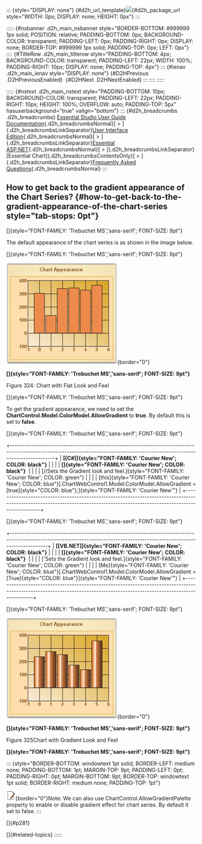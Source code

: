 ::: {style="DISPLAY: none"}
[](ms-xhelp:///?Id=d2h_url_template){#d2h_url_template}![](!package_url!){#d2h_package_url style="WIDTH: 0px; DISPLAY: none; HEIGHT: 0px"}
:::

::::: {#nsbanner .d2h_main_nsbanner style="BORDER-BOTTOM: #999999 1px solid; POSITION: relative; PADDING-BOTTOM: 0px; BACKGROUND-COLOR: transparent; PADDING-LEFT: 0px; PADDING-RIGHT: 0px; DISPLAY: none; BORDER-TOP: #999999 1px solid; PADDING-TOP: 0px; LEFT: 0px"}
:::: {#TitleRow .d2h_main_titlerow style="PADDING-BOTTOM: 4px; BACKGROUND-COLOR: transparent; PADDING-LEFT: 22px; WIDTH: 100%; PADDING-RIGHT: 10px; DISPLAY: none; PADDING-TOP: 4px"}
::: {#ienav .d2h_main_ienav style="DISPLAY: none"}
[](ms-xhelp:///?Id=8b7126c2-5035-47a2-81c8-5910006c2824){#D2HPrevious .D2HPreviousEnabled}  [](ms-xhelp:///?Id=88708ccb-845d-4aaf-b302-12bd761d5f47){#D2HNext .D2HNextEnabled}
:::
::::
:::::

::::: {#nstext .d2h_main_nstext style="PADDING-BOTTOM: 10px; BACKGROUND-COLOR: transparent; PADDING-LEFT: 22px; PADDING-RIGHT: 10px; HEIGHT: 100%; OVERFLOW: auto; PADDING-TOP: 5px" hasuserbackground="true" valign="bottom"}
::: {#d2h_breadcrumbs .d2h_breadcrumbs}
[Essential Studio User Guide Documentation](ms-xhelp:///?Id=12457748-09e3-4d74-a240-8e049cedf030){.d2h_breadcrumbsNormal}[ \> ]{.d2h_breadcrumbsLinkSeparator}[User Interface Edition](ms-xhelp:///?Id=c29296b7-531c-413b-a0ec-488ca1f7f669){.d2h_breadcrumbsNormal}[ \> ]{.d2h_breadcrumbsLinkSeparator}[Essential ASP.NET](ms-xhelp:///?Id=25c35330-c127-4dad-9a92-ed79dc7261a6){.d2h_breadcrumbsNormal}[ \> ]{.d2h_breadcrumbsLinkSeparator}[Essential Chart]{.d2h_breadcrumbsContentsOnly}[ \> ]{.d2h_breadcrumbsLinkSeparator}[Frequently Asked Questions](ms-xhelp:///?Id=1b226732-e1b8-4c4e-ba8f-146df1770f24){.d2h_breadcrumbsNormal}
:::

## How to get back to the gradient appearance of the Chart Series? {#how-to-get-back-to-the-gradient-appearance-of-the-chart-series style="tab-stops: 0pt"}

[]{style="FONT-FAMILY: 'Trebuchet MS','sans-serif'; FONT-SIZE: 9pt"} 

The default appearance of the chart series is as shown in the image below.

[]{style="FONT-FAMILY: 'Trebuchet MS','sans-serif'; FONT-SIZE: 9pt"} 

![](ImagesExt/image64_356.jpg){border="0"}

**[]{style="FONT-FAMILY: 'Trebuchet MS','sans-serif'; FONT-SIZE: 9pt"}** 

Figure 324: Chart with Flat Look and Feel

[]{style="FONT-FAMILY: 'Trebuchet MS','sans-serif'; FONT-SIZE: 9pt"} 

To get the gradient appearance, we need to set the **ChartControl.Model.ColorModel.AllowGradient** to **true**. By default this is set to **false**.

[]{style="FONT-FAMILY: 'Trebuchet MS','sans-serif'; FONT-SIZE: 9pt"} 

+------------------------------------------------------------------------------------------------------------------------------------------------------------------------------+
| **[\[C#\]]{style="FONT-FAMILY: 'Courier New'; COLOR: black"}**                                                                                                               |
|                                                                                                                                                                              |
| **[]{style="FONT-FAMILY: 'Courier New'; COLOR: black"}**                                                                                                                     |
|                                                                                                                                                                              |
| [//Sets the Gradient look and feel.]{style="FONT-FAMILY: 'Courier New'; COLOR: green"}                                                                                       |
|                                                                                                                                                                              |
| [this]{style="FONT-FAMILY: 'Courier New'; COLOR: blue"}[.ChartWebControl1.Model.ColorModel.AllowGradient = [true]{style="COLOR: blue"};]{style="FONT-FAMILY: 'Courier New'"} |
+------------------------------------------------------------------------------------------------------------------------------------------------------------------------------+

[]{style="FONT-FAMILY: 'Trebuchet MS','sans-serif'; FONT-SIZE: 9pt"} 

+---------------------------------------------------------------------------------------------------------------------------------------------------------------------------+
| **[\[VB.NET\]]{style="FONT-FAMILY: 'Courier New'; COLOR: black"}**                                                                                                        |
|                                                                                                                                                                           |
| **[]{style="FONT-FAMILY: 'Courier New'; COLOR: black"}**                                                                                                                  |
|                                                                                                                                                                           |
| [\'Sets the Gradient look and feel.]{style="FONT-FAMILY: 'Courier New'; COLOR: green"}                                                                                    |
|                                                                                                                                                                           |
| [Me]{style="FONT-FAMILY: 'Courier New'; COLOR: blue"}[.ChartWebControl1.Model.ColorModel.AllowGradient = [True]{style="COLOR: blue"}]{style="FONT-FAMILY: 'Courier New'"} |
+---------------------------------------------------------------------------------------------------------------------------------------------------------------------------+

[]{style="FONT-FAMILY: 'Trebuchet MS','sans-serif'; FONT-SIZE: 9pt"} 

![](ImagesExt/image64_357.jpg){border="0"}

**[]{style="FONT-FAMILY: 'Trebuchet MS','sans-serif'; FONT-SIZE: 9pt"}** 

Figure 325Chart with Gradient Look and Feel

**[]{style="FONT-FAMILY: 'Trebuchet MS','sans-serif'; FONT-SIZE: 9pt"}** 

::: {style="BORDER-BOTTOM: windowtext 1pt solid; BORDER-LEFT: medium none; PADDING-BOTTOM: 1pt; MARGIN-TOP: 9pt; PADDING-LEFT: 0pt; PADDING-RIGHT: 0pt; MARGIN-BOTTOM: 9pt; BORDER-TOP: windowtext 1pt solid; BORDER-RIGHT: medium none; PADDING-TOP: 1pt"}
 

![](ImagesExt/image64_1.jpg){border="0"}Note: We can also use ChartControl.AllowGradientPalette property to enable or disable gradient effect for chart series. By default it set to false.
:::

[]{#p281} 

[]{#related-topics}
:::::
